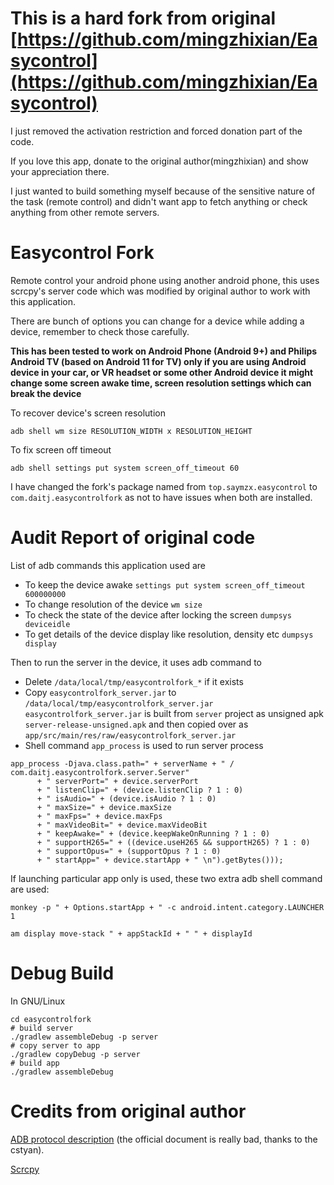# This is a hard fork from original [https://github.com/mingzhixian/Easycontrol](https://github.com/mingzhixian/Easycontrol) 

I just removed the activation restriction and forced donation part of the code. 

If you love this app, donate to the original author(mingzhixian) and show your appreciation there.

I just wanted to build something myself because of the sensitive nature of the task (remote control) and didn't want app to fetch anything or check anything from other remote servers.

# Easycontrol Fork
Remote control your android phone using another android phone, this uses scrcpy's server code which was modified by original author to work with this application. 

There are bunch of options you can change for a device while adding a device, remember to check those carefully.


**This has been tested to work on Android Phone (Android 9+) and Philips Android TV (based on Android 11 for TV) only if you are using Android device in your car, or VR headset or some other Android device it might change some screen awake time, screen resolution settings which can break the device**

To recover device's screen resolution
```
adb shell wm size RESOLUTION_WIDTH x RESOLUTION_HEIGHT
```

To fix screen off timeout
```
adb shell settings put system screen_off_timeout 60
```

I have changed the fork's package named from `top.saymzx.easycontrol` to `com.daitj.easycontrolfork` as not to have issues when both are installed. 

# Audit Report of original code

List of adb commands this application used are 

- To keep the device awake `settings put system screen_off_timeout 600000000`
- To change resolution of the device `wm size` 
- To check the state of the device after locking the screen `dumpsys deviceidle`
- To get details of the device display like resolution, density etc `dumpsys display`

Then to run the server in the device, it uses adb command to
- Delete `/data/local/tmp/easycontrolfork_*` if it exists
- Copy `easycontrolfork_server.jar` to `/data/local/tmp/easycontrolfork_server.jar`
  `easycontrolfork_server.jar` is built from `server` project as unsigned apk `server-release-unsigned.apk` and then copied over as `app/src/main/res/raw/easycontrolfork_server.jar`
- Shell command `app_process` is used to run server process
```
app_process -Djava.class.path=" + serverName + " / com.daitj.easycontrolfork.server.Server"
      + " serverPort=" + device.serverPort
      + " listenClip=" + (device.listenClip ? 1 : 0)
      + " isAudio=" + (device.isAudio ? 1 : 0)
      + " maxSize=" + device.maxSize
      + " maxFps=" + device.maxFps
      + " maxVideoBit=" + device.maxVideoBit
      + " keepAwake=" + (device.keepWakeOnRunning ? 1 : 0)
      + " supportH265=" + ((device.useH265 && supportH265) ? 1 : 0)
      + " supportOpus=" + (supportOpus ? 1 : 0)
      + " startApp=" + device.startApp + " \n").getBytes()));
```

If launching particular app only is used, these two extra adb shell command are used:
```
monkey -p " + Options.startApp + " -c android.intent.category.LAUNCHER 1
```

```
am display move-stack " + appStackId + " " + displayId
```

# Debug Build
In GNU/Linux
```
cd easycontrolfork
# build server
./gradlew assembleDebug -p server
# copy server to app
./gradlew copyDebug -p server
# build app
./gradlew assembleDebug
```
# Credits from original author
[ADB protocol description](https://github.com/cstyan/adbDocumentation) (the official document is really bad, thanks to the cstyan). 

[Scrcpy](https://github.com/Genymobile/scrcpy)